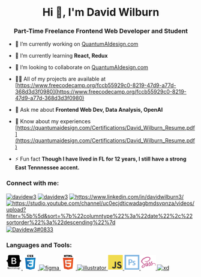 <h1 align="center">Hi 👋, I'm David Wilburn</h1>
<h3 align="center">Part-Time Freelance Frontend Web Developer and Student</h3>

- 🔭 I’m currently working on [QuantumAIdesign.com](https://quantumaidesign.com/)

- 🌱 I’m currently learning **React, Redux**

- 👯 I’m looking to collaborate on [QuantumAIdesign.com](https://quantumaidesign.com/)

- 👨‍💻 All of my projects are available at [https://www.freecodecamp.org/fccb55929c0-8219-47d9-a77d-368d3d3f0980](https://www.freecodecamp.org/fccb55929c0-8219-47d9-a77d-368d3d3f0980)

- 💬 Ask me about **Frontend Web Dev, Data Analysis, OpenAI**

- 📄 Know about my experiences [https://quantumaidesign.com/Certifications/David_Wilburn_Resume.pdf](https://quantumaidesign.com/Certifications/David_Wilburn_Resume.pdf)

- ⚡ Fun fact **Though I have lived in FL for 12 years, I still have a strong East Tennnessee accent.**

<h3 align="left">Connect with me:</h3>
<p align="left">
<a href="https://codepen.io/davidew3" target="blank"><img align="center" src="https://raw.githubusercontent.com/rahuldkjain/github-profile-readme-generator/master/src/images/icons/Social/codepen.svg" alt="davidew3" height="30" width="40" /></a>
<a href="https://twitter.com/davidew3" target="blank"><img align="center" src="https://raw.githubusercontent.com/rahuldkjain/github-profile-readme-generator/master/src/images/icons/Social/twitter.svg" alt="davidew3" height="30" width="40" /></a>
<a href="https://linkedin.com/in/https://www.linkedin.com/in/davidwilburn3/" target="blank"><img align="center" src="https://raw.githubusercontent.com/rahuldkjain/github-profile-readme-generator/master/src/images/icons/Social/linked-in-alt.svg" alt="https://www.linkedin.com/in/davidwilburn3/" height="30" width="40" /></a>
<a href="https://www.youtube.com/c/https://studio.youtube.com/channel/uc0ecjdticwadagbmdsvpnza/videos/upload?filter=%5b%5d&sort=%7b%22columntype%22%3a%22date%22%2c%22sortorder%22%3a%22descending%22%7d" target="blank"><img align="center" src="https://raw.githubusercontent.com/rahuldkjain/github-profile-readme-generator/master/src/images/icons/Social/youtube.svg" alt="https://studio.youtube.com/channel/uc0ecjdticwadagbmdsvpnza/videos/upload?filter=%5b%5d&sort=%7b%22columntype%22%3a%22date%22%2c%22sortorder%22%3a%22descending%22%7d" height="30" width="40" /></a>
<a href="https://discord.gg/Davidew3#0833" target="blank"><img align="center" src="https://raw.githubusercontent.com/rahuldkjain/github-profile-readme-generator/master/src/images/icons/Social/discord.svg" alt="Davidew3#0833" height="30" width="40" /></a>
</p>

<h3 align="left">Languages and Tools:</h3>
<p align="left"> <a href="https://getbootstrap.com" target="_blank" rel="noreferrer"> <img src="https://raw.githubusercontent.com/devicons/devicon/master/icons/bootstrap/bootstrap-plain-wordmark.svg" alt="bootstrap" width="40" height="40"/> </a> <a href="https://www.w3schools.com/css/" target="_blank" rel="noreferrer"> <img src="https://raw.githubusercontent.com/devicons/devicon/master/icons/css3/css3-original-wordmark.svg" alt="css3" width="40" height="40"/> </a> <a href="https://www.figma.com/" target="_blank" rel="noreferrer"> <img src="https://www.vectorlogo.zone/logos/figma/figma-icon.svg" alt="figma" width="40" height="40"/> </a> <a href="https://www.w3.org/html/" target="_blank" rel="noreferrer"> <img src="https://raw.githubusercontent.com/devicons/devicon/master/icons/html5/html5-original-wordmark.svg" alt="html5" width="40" height="40"/> </a> <a href="https://www.adobe.com/in/products/illustrator.html" target="_blank" rel="noreferrer"> <img src="https://www.vectorlogo.zone/logos/adobe_illustrator/adobe_illustrator-icon.svg" alt="illustrator" width="40" height="40"/> </a> <a href="https://developer.mozilla.org/en-US/docs/Web/JavaScript" target="_blank" rel="noreferrer"> <img src="https://raw.githubusercontent.com/devicons/devicon/master/icons/javascript/javascript-original.svg" alt="javascript" width="40" height="40"/> </a> <a href="https://www.photoshop.com/en" target="_blank" rel="noreferrer"> <img src="https://raw.githubusercontent.com/devicons/devicon/master/icons/photoshop/photoshop-line.svg" alt="photoshop" width="40" height="40"/> </a> <a href="https://sass-lang.com" target="_blank" rel="noreferrer"> <img src="https://raw.githubusercontent.com/devicons/devicon/master/icons/sass/sass-original.svg" alt="sass" width="40" height="40"/> </a> <a href="https://www.adobe.com/products/xd.html" target="_blank" rel="noreferrer"> <img src="https://cdn.worldvectorlogo.com/logos/adobe-xd.svg" alt="xd" width="40" height="40"/> </a> </p>

